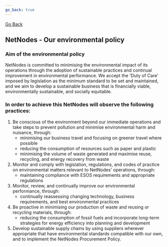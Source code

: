 ```yaml
---
go_back: true
---
```


<a href="javascript:history.back()">Go Back</a>

## NetNodes - Our environmental policy

### Aim of the environmental policy

NetNodes is committed to minimising the environmental impact of its operations through the adoption of sustainable practices and continual improvement in environmental performance. We accept the 'Duty of Care' imposed by legislation as the minimum standard to be set and maintained, and we aim to develop a sustainable business that is financially viable, environmentally sustainable, and socially equitable.

### In order to achieve this NetNodes will observe the following practices:​​

1. Be conscious of the environment beyond our immediate operations and take steps to prevent pollution and minimise environmental harm and nuisance, through:
    * minimising our business travel and focusing on greener travel where possible
    * reducing the consumption of resources such as paper and plastic
    * minimising the volume of waste generated and maximise reuse, recycling, and energy recovery from waste
2. Monitor and comply with legislation, regulations, and codes of practice on environmental matters relevant to NetNodes' operations, through:
    * maintaining compliance with ESOS requirements and appropriate regulations
3. Monitor, review, and continually improve our environmental performance, through:
    * continually reassessing changing technology, business requirements, and best environmental practices
4. Be proactive in minimising our production of waste and reusing or recycling materials, through:
    * reducing the consumption of fossil fuels and incorporate long-term strategies for energy efficiency into planning and development
5. Develop sustainable supply chains by using suppliers wherever appropriate that have environmental standards compatible with our own, and to implement the NetNodes Procurement Policy.
